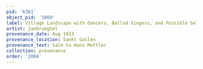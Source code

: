 ```yaml
---
pid: '6361'
object_pid: '3869'
label: Village Landscape with Dancers, Ballad Singers, and Possible Self Portrait
artist: janbrueghel
provenance_date: Aug 1923
provenance_location: Sankt Gallen
provenance_text: Sale to Hans Mettler
collection: provenance
order: '2084'
---
```

